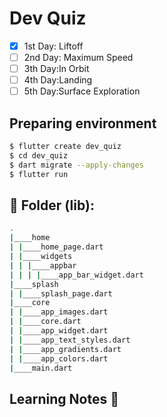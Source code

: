 # Dev Quiz

- [x] 1st Day: Liftoff
- [ ] 2nd Day: Maximum Speed
- [ ] 3th Day:In Orbit
- [ ] 4th Day:Landing
- [ ] 5th Day:Surface Exploration

## Preparing environment

```bash
$ flutter create dev_quiz
$ cd dev_quiz
$ dart migrate --apply-changes
$ flutter run
```
## 📂 Folder (lib):  
```bash
.
|____home
| |____home_page.dart
| |____widgets
| | |____appbar
| | | |____app_bar_widget.dart
|____splash
| |____splash_page.dart
|____core
| |____app_images.dart
| |____core.dart
| |____app_widget.dart
| |____app_text_styles.dart
| |____app_gradients.dart
| |____app_colors.dart
|____main.dart

```

## Learning Notes 📝
